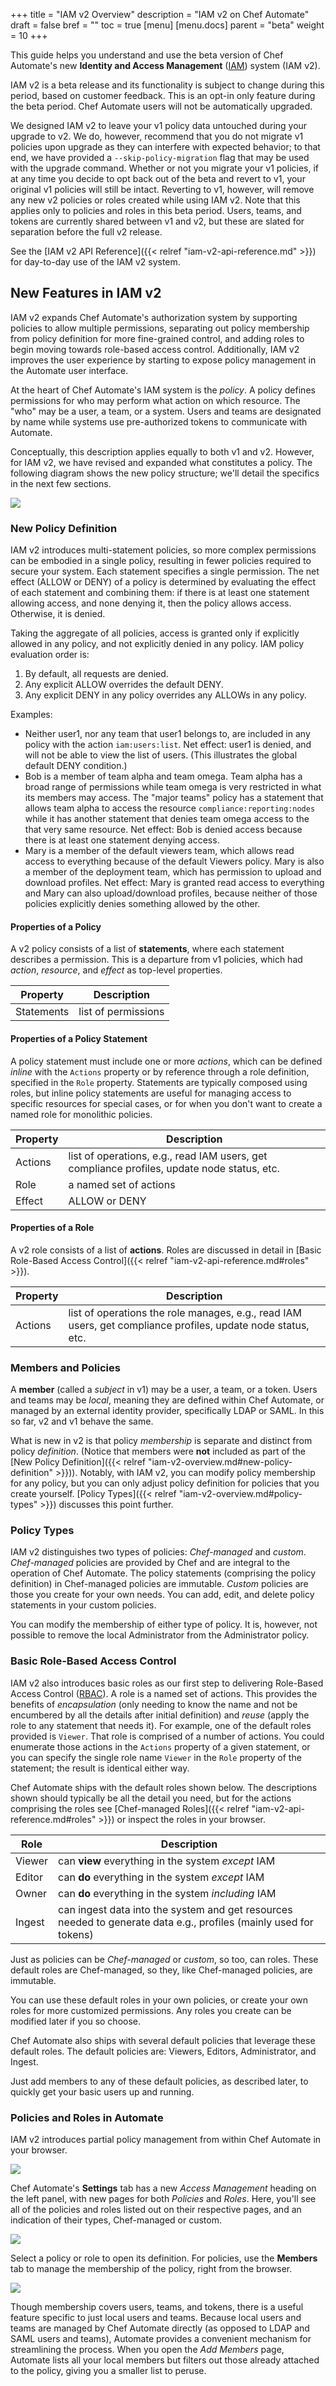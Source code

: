 +++
title = "IAM v2 Overview"
description = "IAM v2 on Chef Automate"
draft = false
bref = ""
toc = true
[menu]
  [menu.docs]
    parent = "beta"
    weight = 10
+++
<!-- Goal
Show the simplest possible experience that most users will experience. We are assuming that experience will be UI only, so present the UI information first followed by CLI information presented in reference format.
-->

This guide helps you understand and use the beta version of Chef Automate's new **Identity and Access Management** ([IAM](https://en.wikipedia.org/wiki/Identity_management)) system (IAM v2).

IAM v2 is a beta release and its functionality is subject to change during this period, based on customer feedback.
This is an opt-in only feature during the beta period.
Chef Automate users will not be automatically upgraded.

We designed IAM v2 to leave your v1 policy data untouched during your upgrade to v2. We do, however, recommend that you do not
migrate v1 policies upon upgrade as they can interfere with expected behavior; to that end, we have provided a
`--skip-policy-migration` flag that may be used with the upgrade command.
Whether or not you migrate your v1 policies, if at any time you decide to opt back out of the beta and revert to v1, your original v1 policies will still be intact.
Reverting to v1, however, will remove any new v2 policies or roles created while using IAM v2.
Note that this applies only to policies and roles in this beta period. Users, teams, and tokens are currently shared between v1 and v2, but these are slated for separation before the full v2 release.

See the [IAM v2 API Reference]({{< relref "iam-v2-api-reference.md" >}}) for day-to-day use of the IAM v2 system.

## New Features in IAM v2

IAM v2 expands Chef Automate's authorization system by supporting policies to allow multiple permissions, separating out policy membership from policy definition for more fine-grained control, and adding roles to begin moving towards role-based access control.
Additionally, IAM v2 improves the user experience by starting to expose policy management in the Automate user interface.

At the heart of Chef Automate's IAM system is the *policy*.
A policy defines permissions for who may perform what action on which resource.
The "who" may be a user, a team, or a system.
Users and teams are designated by name while systems use pre-authorized tokens to communicate with Automate.

Conceptually, this description applies equally to both v1 and v2.
However, for IAM v2, we have revised and expanded what constitutes a policy.
The following diagram shows the new policy structure; we'll detail the specifics in the next few sections.

![](/images/docs/iam-v2-diagram.png)

### New Policy Definition

IAM v2 introduces multi-statement policies, so more complex permissions can be embodied in a single policy, resulting in fewer policies required to secure your system.
Each statement specifies a single permission.
The net effect (ALLOW or DENY) of a policy is determined by evaluating the effect of each statement and combining them: if there is at least one statement allowing access, and none denying it, then the policy allows access. Otherwise, it is denied.

Taking the aggregate of all policies, access is granted only if explicitly allowed in any policy, and not explicitly denied in any policy.
IAM policy evaluation order is:

1. By default, all requests are denied.
2. Any explicit ALLOW overrides the default DENY.
3. Any explicit DENY in any policy overrides any ALLOWs in any policy.

Examples:

- Neither user1, nor any team that user1 belongs to, are included in any policy with the action `iam:users:list`.
  Net effect: user1 is denied, and will not be able to view the list of users.
  (This illustrates the global default DENY condition.)
- Bob is a member of team alpha and team omega.
  Team alpha has a broad range of permissions while team omega is very restricted in what its members may access.
  The "major teams" policy has a statement that allows team alpha to access the resource `compliance:reporting:nodes` while it has another statement that denies team omega access to the that very same resource.
  Net effect: Bob is denied access because there is at least one statement denying access.
- Mary is a member of the default viewers team, which allows read access to everything because
  of the default Viewers policy.
  Mary is also a member of the deployment team, which has permission to upload and download profiles.
  Net effect: Mary is granted read access to everything and Mary can also upload/download profiles,
  because neither of those policies explicitly denies something allowed by the other.

#### Properties of a Policy

A v2 policy consists of a list of **statements**, where each statement describes a permission. This is a departure from v1 policies, which had _action_, _resource_, and _effect_ as top-level properties.

Property   | Description
-----------|------------
Statements | list of permissions

#### Properties of a Policy Statement

A policy statement must include one or more *actions*, which can be defined *inline* with the `Actions` property or by reference through a role definition, specified in the `Role` property.
Statements are typically composed using roles, but inline policy statements are useful for managing access to specific resources for special cases, or for when you don't want to create a named role for monolithic policies.

Property   | Description
-----------|-----------------------------
Actions    | list of operations, e.g., read IAM users, get compliance profiles, update node status, etc.
Role       | a named set of actions
Effect     | ALLOW or DENY

#### Properties of a Role

A v2 role consists of a list of **actions**.
Roles are discussed in detail in [Basic Role-Based Access Control]({{< relref "iam-v2-api-reference.md#roles" >}}).

Property   | Description
-----------|-----------------------------
Actions    | list of operations the role manages, e.g., read IAM users, get compliance profiles, update node status, etc.

### Members and Policies

A **member**  (called a _subject_ in v1) may be a user, a team, or a token.
Users and teams may be *local*, meaning they are defined within Chef Automate, or managed by an external identity provider, specifically LDAP or SAML.
In this so far, v2 and v1 behave the same.

What is new in v2 is that policy *membership* is separate and distinct from policy *definition*.
(Notice that members were **not** included as part of the [New Policy Definition]({{< relref "iam-v2-overview.md#new-policy-definition" >}})).
Notably, with IAM v2, you can modify policy membership for any policy,
but you can only adjust policy definition for policies that you create yourself.
[Policy Types]({{< relref "iam-v2-overview.md#policy-types" >}}) discusses this point further.

### Policy Types

IAM v2 distinguishes two types of policies: *Chef-managed* and *custom*.
*Chef-managed* policies are provided by Chef and are integral to the operation of Chef Automate. The policy statements (comprising the policy definition) in Chef-managed policies are immutable.
*Custom* policies are those you create for your own needs. You can add, edit, and delete policy statements in your custom policies.

You can modify the membership of either type of policy.
It is, however, not possible to remove the local Administrator from the Administrator policy.

### Basic Role-Based Access Control

IAM v2 also introduces basic roles as our first step to delivering
Role-Based Access Control ([RBAC](https://en.wikipedia.org/wiki/Role-based_access_control)).
A role is a named set of actions.
This provides the benefits of *encapsulation* (only needing to know the name and not be encumbered by all the details after initial definition) and *reuse* (apply the role to any statement that needs it).
For example, one of the default roles provided is `Viewer`.
That role is comprised of a number of actions.
You could enumerate those actions in the `Actions` property of a given statement, or you can specify the single role name `Viewer` in the `Role` property of the statement; the result is identical either way.

Chef Automate ships with the default roles shown below.
The descriptions shown should typically be all the detail you need, but for the actions comprising the roles see [Chef-managed Roles]({{< relref "iam-v2-api-reference.md#roles" >}}) or inspect the roles in your browser.

Role        | Description
------------|------------
Viewer      | can **view** everything in the system *except* IAM
Editor      | can **do** everything in the system *except* IAM
Owner       | can **do** everything in the system *including* IAM
Ingest      | can ingest data into the system and get resources needed to generate data e.g., profiles (mainly used for tokens)

Just as policies can be *Chef-managed* or *custom*, so too, can roles.
These default roles are Chef-managed, so they, like Chef-managed policies, are immutable.

You can use these default roles in your own policies, or create your own roles for more customized permissions.
Any roles you create can be modified later if you so choose.

Chef Automate also ships with several default policies that leverage these default roles.
The default policies are: Viewers, Editors, Administrator, and Ingest.

Just add members to any of these default policies, as described later, to quickly get your basic users up and running.

### Policies and Roles in Automate

<!-- I do not like saying "user interface" because technically that includes the command line, too. But I can live with it if you think that is the lesser of two evils. -->
IAM v2 introduces partial policy management from within Chef Automate in your browser.

![](/images/docs/admin-policies.png)

Chef Automate's **Settings** tab has a new _Access Management_ heading on the left panel, with new pages for both _Policies_ and _Roles_.
Here, you'll see all of the policies and roles listed out on their respective pages, and an indication of their types, Chef-managed or custom.

![](/images/docs/admin-policies-administrator-access.png)

Select a policy or role to open its definition.
For policies, use the **Members** tab to manage the membership of the policy, right from the browser.

![](/images/docs/admin-roles-chef-managed-owner-role.png)

Though membership covers users, teams, and tokens, there is a useful feature specific to just local users and teams.
Because local users and teams are managed by Chef Automate directly (as opposed to LDAP and SAML users and teams), Automate provides a convenient mechanism for streamlining the process.
When you open the _Add Members_ page, Automate lists all your local members but filters out those already attached to the policy, giving you a smaller list to peruse.
